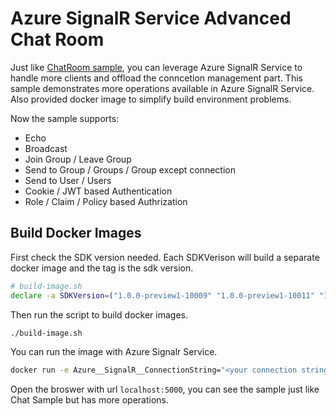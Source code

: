 Azure SignalR Service Advanced Chat Room
=================================

Just like [ChatRoom sample](../ChatRoom), you can leverage Azure SignalR Service to handle more clients and offload the conncetion management part. This sample demonstrates more operations available in Azure SignalR Service. Also provided docker image to simplify build environment problems.

Now the sample supports:

* Echo
* Broadcast
* Join Group / Leave Group
* Send to Group / Groups / Group except connection
* Send to User / Users
* Cookie / JWT based Authentication
* Role / Claim / Policy based Authrization

## Build Docker Images

First check the SDK version needed. Each SDKVerison will build a separate docker image and the tag is the sdk version.
```bash
# build-image.sh
declare -a SDKVersion=("1.0.0-preview1-10009" "1.0.0-preview1-10011" "1.0.0-preview1-10015")
```

Then run the script to build docker images.
```bash
./build-image.sh
```

You can run the image with Azure Signalr Service.
```bash
docker run -e Azure__SignalR__ConnectionString="<your connection string>" -p 5000:80 signalr-advancedchatroom:<sdk version>
```

Open the broswer with url `localhost:5000`, you can see the sample just like Chat Sample but has more operations. 
